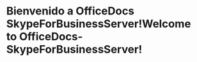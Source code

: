 # <a name="welcome-to-officedocs-skypeforbusinessserver"></a><span data-ttu-id="aa28e-101">Bienvenido a OfficeDocs SkypeForBusinessServer!</span><span class="sxs-lookup"><span data-stu-id="aa28e-101">Welcome to OfficeDocs-SkypeForBusinessServer!</span></span>